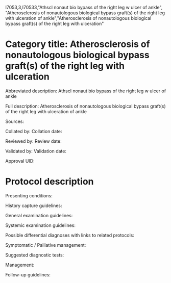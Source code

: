 I7053,3,I70533,"Athscl nonaut bio bypass of the right leg w ulcer of ankle", "Atherosclerosis of nonautologous biological bypass graft(s) of the right leg with ulceration of ankle","Atherosclerosis of nonautologous biological bypass graft(s) of the right leg with ulceration"
# Category title: Atherosclerosis of nonautologous biological bypass graft(s) of the right leg with ulceration

Abbreviated description: Athscl nonaut bio bypass of the right leg w ulcer of ankle

Full description: Atherosclerosis of nonautologous biological bypass graft(s) of the right leg with ulceration of ankle

Sources:

Collated by:
Collation date:

Reviewed by:
Review date:

Validated by:
Validation date:

Approval UID:

# Protocol description

Presenting conditions:

History capture guidelines:

General examination guidelines:

Systemic examination guidelines:

Possible differential diagnoses with links to related protocols:

Symptomatic / Palliative management:

Suggested diagnostic tests:

Management:

Follow-up guidelines:
